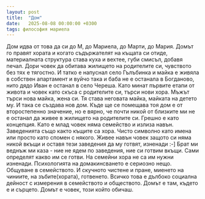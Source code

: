 ```yaml
---
layout: post
title:  "Дом"
date:   2025-08-08 00:00:00 +0300
tags: философия мариела
---
```

Дом идва от това да си до М, до Мариела, до Марти, до Мария. 
Домът го правят хората и когато съдържателят на къщата си отиде, 
материалната структура става куха и вехтее, губи смисъл, добавя печал.
Дори човек да обитава жилището на родителите си, чувството без тях е тягостно.
И татко е напуснал село Гълъбинка и майка е живяла в собствен апартамент и вуйчо така и баба не е останала в Богданово, 
нито дядо Иван е останал в село Череша. Като минат първите етапи от живота и човек като скъса с родителите си, търси нови хора. 
Мъжът търси нова майка, жена си. Тя става неговата майка, майката на детето му. И така се създава нов дом. 
Къде ще се помещава тоя дом е от второстепенно значение, но е вярно, 
че почти никой от близките ми не е останал да живее в жилището на родителите си. 
Грешно е като концепция. Като е млад човек няма семейство и излиза навън. Заведенията също както къщите са хора. 
Чисто символно като имена или просто като спомен с някого. 
Живее навън човек защото си няма никой вкъщи и оставя тези заведения да му готвят, изненади :-]
Брат ми веднъж ми каза - ние не ядем по заведения, ние си готвим вкъщи. Сами определят какво им се готви.
На семейни хора не са им нужни изненади. Психологията на домакинсването е сериозно нещо. 
Общуване в семейството. И скучното чистене и пране, миенето на чиниите, на зъбите(хората), готвенето. 
Всичко това е дълбоко социална дейност с измерения в семейството и обществото.
Домът е там, където е и сърцето. Домът е човек, този който обичаш.